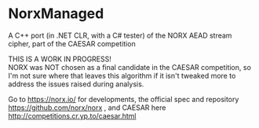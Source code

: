 # NorxManaged
A C++ port (in .NET CLR, with a C# tester) of the NORX AEAD stream cipher, part of the CAESAR competition

THIS IS A WORK IN PROGRESS!  
NORX was NOT chosen as a final candidate in the CAESAR competition, so I'm not sure where that leaves this algorithm if it isn't tweaked more to address the issues raised during analysis.

Go to https://norx.io/ for developments, the official spec and repository https://github.com/norx/norx , and CAESAR here http://competitions.cr.yp.to/caesar.html
